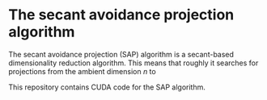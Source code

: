 # The secant avoidance projection algorithm

The secant avoidance projection (SAP) algorithm is a secant-based dimensionality reduction algorithm. This means that roughly it searches for projections from the ambient dimension *n* to 



This repository contains CUDA code for the SAP algorithm.


